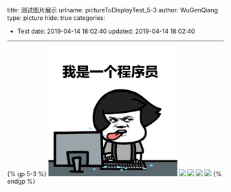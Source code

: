 title: 测试图片展示
urlname: pictureToDisplayTest_5-3
author: WuGenQiang
type: picture
hide: true
categories:
  - Test
date: 2019-04-14 18:02:40
updated: 2019-04-14 18:02:40
---
{% gp 5-3 %}
![](https://raw.githubusercontent.com/wugenqiang/PictureBed/master/pictures/070.gif)
![](https://raw.githubusercontent.com/wugenqiang/picGo/master/pictures/013.jpg)
![](https://raw.githubusercontent.com/wugenqiang/picGo/master/pictures/003.jpg)
![](https://raw.githubusercontent.com/wugenqiang/picGo/master/pictures/004.jpg)
![](https://raw.githubusercontent.com/wugenqiang/picGo/master/pictures/20190404142303.png)
{% endgp %}